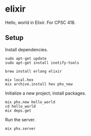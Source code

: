 # elixir

Hello, world in Elixir. For CPSC 418.

## Setup

Install dependencies.

```plaintext
sudo apt-get update
sudo apt-get install inotify-tools
```


```plaintext
brew install erlang elixir

mix local.hex
mix archive.install hex phx_new
```

Initialize a new project; install packages.

```plaintext
mix phx.new hello_world
cd hello_world
mix deps.get
```

Run the server.

```plaintext
mix phx.server
```

